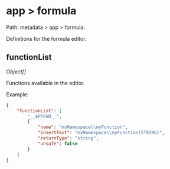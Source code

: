 # app > formula

Path: metadata > app > formula.

Definitions for the formula editor.

## functionList

*Object[]*

Functions available in the editor.

Example:

```json
{
    "functionList": [
        "__APPEND__",
        {
            "name": "myNamespace\\myFunction",
            "insertText": "myNamespace\\myFunction(STRING)",
            "returnType": "string",
            "unsafe": false
        }
    ]
}
```
